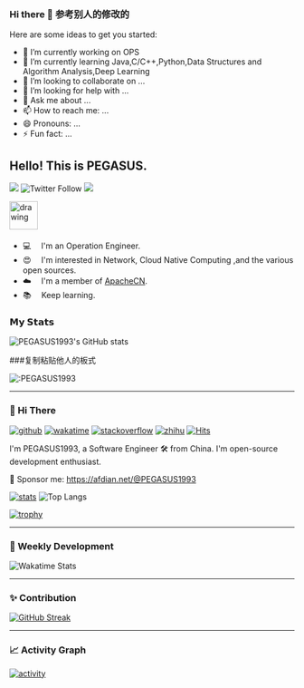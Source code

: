 ### Hi there 👋 参考别人的修改的

<!--
**PEGASUS1993/PEGASUS1993** is a ✨ _special_ ✨ repository because its `README.md` (this file) appears on your GitHub profile.
-->
Here are some ideas to get you started:

- 🔭 I’m currently working on OPS
- 🌱 I’m currently learning Java,C/C++,Python,Data Structures and Algorithm Analysis,Deep Learning
- 👯 I’m looking to collaborate on ...
- 🤔 I’m looking for help with ...
- 💬 Ask me about ...
- 📫 How to reach me: ...
- 😄 Pronouns: ...
- ⚡ Fun fact: ...

## Hello! **This is PEGASUS.**

![](https://visitor-badge.glitch.me/badge?page_id=PEGASUS1993.PEGASUS1993)
![Twitter Follow](https://img.shields.io/twitter/follow/sufuf3149?label=%40sufuf3149&style=social)
[![](https://img.shields.io/badge/Telegram-%40sufuf3-blue)](https://t.me/sufuf3)


<img src="https://i.imgur.com/p8lftEG.png" alt="drawing" width="50"/> 　
- 💻  　I'm an Operation Engineer.
- 😍  　I'm interested in Network, Cloud Native Computing ,and the various open sources.
- ☁️  　I'm a member of [ApacheCN](https://github.com/apachecn).
- 📚  　Keep learning.


### 𝗠𝘆 𝗦𝘁𝗮𝘁𝘀
![PEGASUS1993's GitHub stats](https://github-readme-stats.vercel.app/api?username=PEGASUS1993&show_icons=true&theme=cobalt)



###复制粘贴他人的板式

![:PEGASUS1993](https://count.getloli.com/get/@:github-PEGASUS1993)

---

### 👋 Hi There

[![github](https://img.shields.io/github/followers/PEGASUS1993?logo=github)](https://github.com/PEGASUS1993?tab=followers)
[![wakatime](https://wakatime.com/badge/user/4ca2df14-0447-46a7-9b8e-ce71c2825591.svg)](https://wakatime.com/@4ca2df14-0447-46a7-9b8e-ce71c2825591)
[![stackoverflow](https://img.shields.io/stackexchange/stackoverflow/r/7341454?label=reputation&logo=stackoverflow&color=blue)](https://stackoverflow.com/users/7341454/PEGASUS1993)
[![zhihu](https://img.shields.io/badge/dynamic/json?logo=Zhihu&color=blue&label=followers&query=%24.follower_count&url=https%3A%2F%2Fwww.zhihu.com%2Fapi%2Fv4%2Fmembers%2FPEGASUS1993%3Finclude%3Dfollower_count)](https://www.zhihu.com/people/PEGASUS1993) 
[![Hits](https://hits.seeyoufarm.com/api/count/incr/badge.svg?url=https%3A%2F%2Fgithub.com%2FPEGASUS1993%2Fhit-counter&count_bg=%2379C83D&title_bg=%23555555&icon=&icon_color=%23E7E7E7&title=visit&edge_flat=false)](https://hits.seeyoufarm.com)

I'm PEGASUS1993, a Software Engineer :hammer_and_wrench: from China. I'm open-source development enthusiast.

💌 Sponsor me: https://afdian.net/@PEGASUS1993

[![stats](https://github-readme-stats.vercel.app/api?username=PEGASUS1993&count_private=true&line_height=40&show_icons=true&theme=dracula&hide_border=true)](https://github.com/anuraghazra/github-readme-stats)
![Top Langs](https://github-readme-stats.vercel.app/api/top-langs/?username=PEGASUS1993&hide=html&theme=dracula&hide_border=true)

[![trophy](https://github-profile-trophy.vercel.app/?username=PEGASUS1993&theme=onedark&no-frame=true&column=7)](https://github.com/ryo-ma/github-profile-trophy)

---

### 📝 Weekly Development ###

![Wakatime Stats](https://github-readme-stats.vercel.app/api/wakatime?username=PEGASUS1993&layout=compact&theme=dracula&hide_border=true)

---

### ✨ Contribution

[![GitHub Streak](http://github-readme-streak-stats.herokuapp.com?user=PEGASUS1993&theme=dracula&hide_border=true)](https://git.io/streak-stats)

---

### 📈 Activity Graph

[![activity](https://activity-graph.herokuapp.com/graph?username=PEGASUS1993&theme=react-dark&hide_border=true)](https://github.com/ashutosh00710/github-readme-activity-graph)


